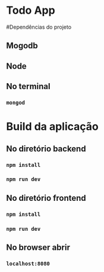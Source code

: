 # Todo App

#Dependências do projeto
## Mogodb
## Node

## No terminal
### `mongod`

# Build da aplicação
## No diretório backend
### `npm install`
### `npm run dev`
## No diretório frontend
### `npm install`
### `npm run dev`

## No browser abrir
### `localhost:8080`
